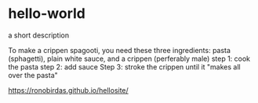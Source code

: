 # hello-world
a short description

To make a crippen spagooti, you need these three ingredients: pasta (sphagetti), plain white sauce, and a crippen (perferably male)
step 1: cook the pasta
step 2: add sauce
Step 3: stroke the crippen until it "makes all over the pasta"

https://ronobirdas.github.io/hellosite/
